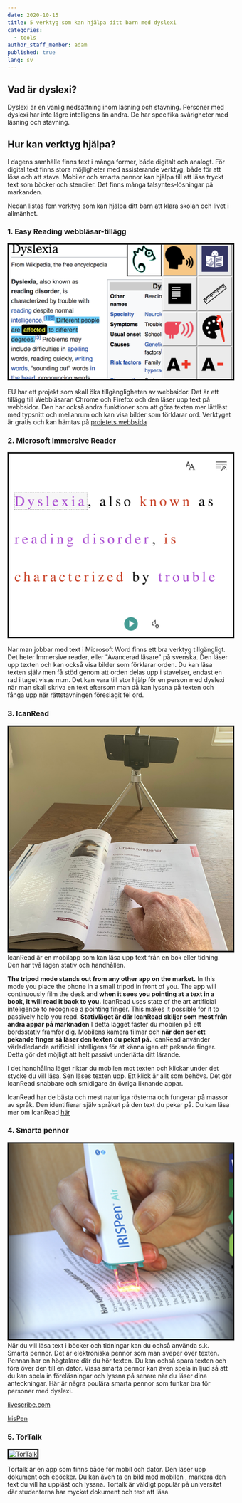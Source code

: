```yaml
---
date: 2020-10-15
title: 5 verktyg som kan hjälpa ditt barn med dyslexi
categories:
  - tools
author_staff_member: adam
published: true
lang: sv
---
```

## Vad är dyslexi?
Dyslexi är en vanlig nedsättning inom läsning och stavning. Personer med dyslexi har inte lägre intelligens än andra. De har specifika svårigheter med läsning och stavning.

## Hur kan verktyg hjälpa?
I dagens samhälle finns text i många former, både digitalt och analogt. För digital text finns stora möjligheter med assisterande verktyg, både för att lösa och att stava. Mobiler och smarta pennor kan hjälpa till att läsa tryckt text som böcker och stenciler. Det finns många talsyntes-lösningar på markanden.

Nedan listas fem verktyg som kan hjälpa ditt barn att klara skolan och livet i allmänhet.



### 1. Easy Reading webbläsar-tillägg

<img style="border-style:solid;" src="/images/EasyReadingScreenshot.png" alt="Easy reading">


EU har ett projekt som skall öka tillgängligheten av webbsidor. Det är ett tillägg till Webbläsaran Chrome och Firefox och den läser upp text på webbsidor. Den har också andra funktioner som att göra texten mer lättläst med typsnitt och mellanrum och kan visa bilder som förklarar ord. Verktyget är gratis och kan hämtas på [projetets webbsida](https://www.easyreading.eu/easy-reading-program/)

### 2. Microsoft Immersive Reader

<img style="border-style:solid;" src="/images/ImmersiveReader.png" alt="Microsoft Immersive Reader">

Nar man jobbar med text i Microsoft Word finns ett bra verktyg tillgängligt. Det heter Immersive reader, eller "Avancerad läsare" på svenska. Den läser upp texten och kan också visa bilder som förklarar orden. Du kan läsa texten själv men få stöd genom att orden delas upp i stavelser, endast en rad i taget visas m.m. Det kan vara till stor hjälp för en person med dyslexi när man skall skriva en text eftersom man då kan lyssna på texten och fånga upp när rättstavningen föreslagit fel ord.

### 3. IcanRead
<img style="border-style:solid;" src="/images/pointing.JPG" alt="IcanRead">
IcanRead är en mobilapp som kan läsa upp text från en bok eller tidning. Den har två lägen stativ och handhållen. 

**The tripod mode stands out from any other app on the market.** In this mode you place the phone in a small tripod in front of you. The app will continuously film the desk and **when it sees you pointing at a text in a book, it will read it back to you.** IcanRead uses state of the art artificial inteligence to recognice a pointing finger. This makes it possible for it to passively help you read. 
**Stativläget är där IcanRead skiljer som mest från andra appar på marknaden** I detta lägget fäster du mobilen på ett bordsstativ framför dig. Mobilens kamera filmar och **när den ser ett pekande finger så läser den texten du pekat på.** IcanRead använder värlsdledande artificiell intelligens för at känna igen ett pekande finger. Detta gör det möjligt att helt passivt underlätta ditt lärande.

I det handhållna läget riktar du mobilen mot texten och klickar under det stycke du vill läsa. Sen läses texten upp. Ett klick är allt som behövs. Det gör IcanRead snabbare och smidigare än övriga liknande appar.


IcanRead har de bästa och mest naturliga rösterna och fungerar på massor av språk. Den identifierar själv språket på den text du pekar på.
Du kan läsa mer om IcanRead [här](/sv/)

### 4. Smarta pennor

<img style="border-style:solid;" src="/images/IrisPen.png" alt="IrisPennan">
När du vill läsa text i böcker och tidningar kan du ochså använda s.k. Smarta pennor. Det är elektroniska pennor som man sveper över texten. Pennan har en högtalare där du hör texten. Du kan ochså spara texten och föra över den till en dator. Vissa smarta pennor kan även spela in ljud så att du kan spela in föreläsningar och lyssna på senare när du läser dina anteckningar.
Här är några poulära smarta pennor som funkar bra för personer med dyslexi.

[livescribe.com](https://eu.livescribe.com/)

[IrisPen](https://www.irislink.com/EN-SE/c1708/IRISPen-Air-7---Portable-Digital-Highlighter.aspx)

### 5. TorTalk

<img style="border-style:solid;" src="https://tortalk.se/wp-content/uploads/images/product_winmac_large.jpg" alt="TorTalk">


Tortalk är en app som finns både för mobil och dator. Den läser upp dokument och eböcker. Du kan även ta en bild med mobilen , markera den text du vill ha uppläst och lyssna. Tortalk är väldigt populär på universitet där studenterna har mycket dokument och text att läsa.

